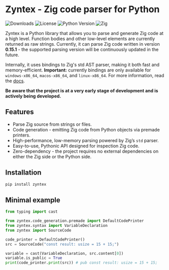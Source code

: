 # Zyntex - Zig code parser for Python
![Downloads](https://img.shields.io/pypi/dm/zyntex?style=flat-square&color=%234287f5)
![License](https://img.shields.io/github/license/xXenvy/zyntex?style=flat-square&color=%234287f5)
![Python Version](https://img.shields.io/pypi/pyversions/zyntex?style=flat-square&color=%234287f5)
![Zig](https://img.shields.io/badge/zig-v0.15.1-0074C1?style=flat-square&?logo=zig&logoColor=white&color=%234287f5)

Zyntex is a Python library that allows you to parse and generate Zig code at a high level.
Function bodies and other low-level elements are currently returned as raw strings.
Currently, it can parse Zig code written in version **0.15.1** - the
supported parsing version will be continuously updated in the future.

Internally, it uses bindings to Zig's std AST parser, making it both fast and memory-efficient.
**Important:** currently bindings are only available for `windows-x86_64`, `macos-x86_64`, and `linux-x86_64`.
For more information, read the [docs](https://zyntex.readthedocs.io/en/stable).

**Be aware that the project is at a very early stage of development
and is actively being developed.**

## Features
- Parse Zig source from strings or files.
- Code generation - emitting Zig code from Python objects via premade printers.
- High-performance, low-memory parsing powered by Zig’s `std` parser.
- Easy-to-use, Pythonic API designed for inspection Zig code.
- Zero-dependency - the project requires no external dependencies on either the Zig side or the Python side.

## Installation

```bash
pip install zyntex
```

## Minimal example
```python
from typing import cast

from zyntex.code_generation.premade import DefaultCodePrinter
from zyntex.syntax import VariableDeclaration
from zyntex import SourceCode

code_printer = DefaultCodePrinter()
src = SourceCode("const result: usize = 15 + 15;")

variable = cast(VariableDeclaration, src.content[0])
variable.is_public = True
print(code_printer.print(src)) # pub const result: usize = 15 + 15;
```
